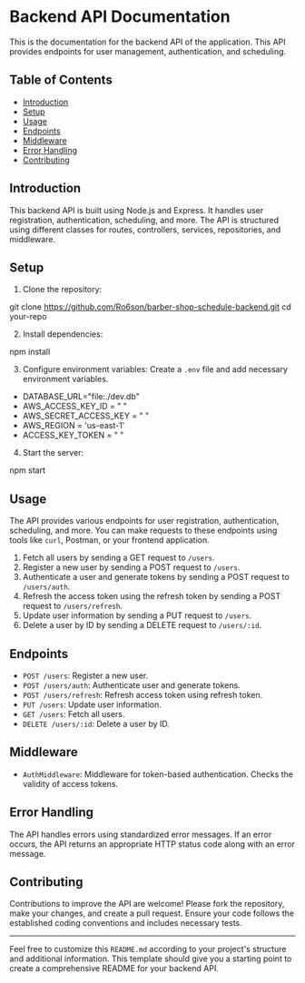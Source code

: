 # Backend API Documentation

This is the documentation for the backend API of the application. This API provides endpoints for user management, authentication, and scheduling.

## Table of Contents

- [Introduction](#introduction)
- [Setup](#setup)
- [Usage](#usage)
- [Endpoints](#endpoints)
- [Middleware](#middleware)
- [Error Handling](#error-handling)
- [Contributing](#contributing)

## Introduction

This backend API is built using Node.js and Express. It handles user registration, authentication, scheduling, and more. The API is structured using different classes for routes, controllers, services, repositories, and middleware.

## Setup

1. Clone the repository:

git clone https://github.com/Ro6son/barber-shop-schedule-backend.git
cd your-repo


2. Install dependencies:

npm install

3. Configure environment variables:
Create a `.env` file and add necessary environment variables.

- DATABASE_URL="file:./dev.db"
- AWS_ACCESS_KEY_ID = " "
- AWS_SECRET_ACCESS_KEY = " "
- AWS_REGION = 'us-east-1'
- ACCESS_KEY_TOKEN = " "

4. Start the server:

npm start


## Usage

The API provides various endpoints for user registration, authentication, scheduling, and more. You can make requests to these endpoints using tools like `curl`, Postman, or your frontend application.
1. Fetch all users by sending a GET request to `/users`.
2. Register a new user by sending a POST request to `/users`.
3. Authenticate a user and generate tokens by sending a POST request to `/users/auth`.
4. Refresh the access token using the refresh token by sending a POST request to `/users/refresh`.
5. Update user information by sending a PUT request to `/users`.
6. Delete a user by ID by sending a DELETE request to `/users/:id`.

## Endpoints

- `POST /users`: Register a new user.
- `POST /users/auth`: Authenticate user and generate tokens.
- `POST /users/refresh`: Refresh access token using refresh token.
- `PUT /users`: Update user information.
- `GET /users`: Fetch all users.
- `DELETE /users/:id`: Delete a user by ID.

## Middleware

- `AuthMiddleware`: Middleware for token-based authentication. Checks the validity of access tokens.

## Error Handling

The API handles errors using standardized error messages. If an error occurs, the API returns an appropriate HTTP status code along with an error message.

## Contributing

Contributions to improve the API are welcome! Please fork the repository, make your changes, and create a pull request. Ensure your code follows the established coding conventions and includes necessary tests.

---

Feel free to customize this `README.md` according to your project's structure and additional information. This template should give you a starting point to create a comprehensive README for your backend API.

